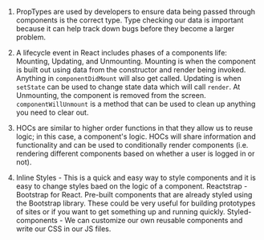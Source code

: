 1. PropTypes are used by developers to ensure data being passed through components is the correct type. Type checking our data is important because it can help track down bugs before they become a larger problem. 

2. A lifecycle event in React includes phases of a components life: Mounting, Updating, and Unmounting. Mounting is when the component is built out using data from the constructor and render being invoked. Anything in `componentDidMount` will also get called. Updating is when `setState` can be used to change state data which will call `render`. At Unmounting, the component is removed from the screen. `componentWillUnmount` is a method that can be used to clean up anything you need to clear out. 

3. HOCs are similar to higher order functions in that they allow us to reuse logic; in this case, a component's logic. HOCs will share information and functionality and can be used to conditionally render components (i.e. rendering different components based on whether a user is logged in or not).

4. Inline Styles - This is a quick and easy way to style components and it is easy to change styles baed on the logic of a component.
Reactstrap - Bootstrap for React. Pre-built components that are already styled using the Bootstrap library. These could be very useful for building prototypes of sites or if you want to get something up and running quickly.
Styled-components - We can customize our own reusable components and write our CSS in our JS files.